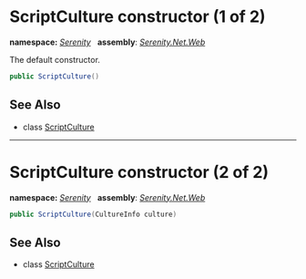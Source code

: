 # ScriptCulture constructor (1 of 2)
**namespace:** *[Serenity](../../README.md#serenity-namespace)*   **assembly**: *[Serenity.Net.Web](../../README.md)*

The default constructor.

```csharp
public ScriptCulture()
```

## See Also

* class [ScriptCulture](../ScriptCulture.md)

---

# ScriptCulture constructor (2 of 2)
**namespace:** *[Serenity](../../README.md#serenity-namespace)*   **assembly**: *[Serenity.Net.Web](../../README.md)*

```csharp
public ScriptCulture(CultureInfo culture)
```

## See Also

* class [ScriptCulture](../ScriptCulture.md)
